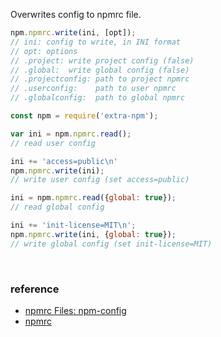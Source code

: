 Overwrites config to npmrc file.

```javascript
npm.npmrc.write(ini, [opt]);
// ini: config to write, in INI format
// opt: options
// .project: write project config (false)
// .global:  write global config (false)
// .projectconfig: path to project npmrc
// .userconfig:    path to user npmrc
// .globalconfig:  path to global npmrc
```

```javascript
const npm = require('extra-npm');

var ini = npm.npmrc.read();
// read user config

ini += 'access=public\n'
npm.npmrc.write(ini);
// write user config (set access=public)

ini = npm.npmrc.read({global: true});
// read global config

ini += 'init-license=MIT\n';
npm.npmrc.write(ini, {global: true});
// write global config (set init-license=MIT)
```
<br>

### reference

- [npmrc Files: npm-config](https://docs.npmjs.com/misc/config#npmrc-files)
- [npmrc](https://docs.npmjs.com/files/npmrc)
